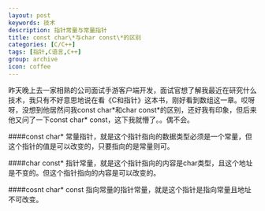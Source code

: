 ```yaml
---
layout: post
keywords: 技术
description: 指针常量与常量指针
title: const char\*与char const\*的区别
categories: [C/C++]
tags: [指针,C语言,C++]
group: archive
icon: coffee
---
```

昨天晚上去一家相熟的公司面试手游客户端开发，面试官想了解我最近在研究什么技术，我只有不好意思地说在看《C和指针》这本书，刚好看到数组这一章。哎呀呀，没想到他居然问我const char\*和char const\*的区别，还好我有印象，但后来他又问了一下const char\* const，这下我就懵了。。偶不会。

####const char\*
常量指针，就是这个指针指向的数据类型必须是一个常量，但这个指针的值是可以改变的，只要指向的是常量则可。

####char const\*
指针常量，就是这个指针指向的内容是char类型，且这个地址是不变的。但这个指针指向的内容是可以改变的。

####cosnt char\* const
指向常量的指针常量，就是这个指针是指向常量且地址不可改变。